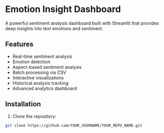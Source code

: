 
# Emotion Insight Dashboard

A powerful sentiment analysis dashboard built with Streamlit that provides deep insights into text emotions and sentiment.

## Features

- Real-time sentiment analysis
- Emotion detection
- Aspect-based sentiment analysis
- Batch processing via CSV
- Interactive visualizations
- Historical analysis tracking
- Advanced analytics dashboard

## Installation

1. Clone the repository:
```bash
git clone https://github.com/YOUR_USERNAME/YOUR_REPO_NAME.git
```
